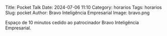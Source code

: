 Title: Pocket Talk
Date: 2024-07-06 11:10
Category: horarios
Tags: horarios
Slug: pocket
Author: Bravo Inteligência Empresarial
Image: bravo.png

Espaço de 10 minutos cedido ao patrocinador Bravo Inteligência Empresarial.
